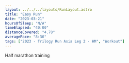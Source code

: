 ```yaml
---
layout: ../../../layouts/RunLayout.astro
title: "Easy Run"
date: "2023-03-21"
hoursOfSleep: "N/A"
timeElapsed: "40:00"
distanceCovered: "4.70"
averagePace: "8:30"
tags: ["2023 - Trilogy Run Asia Leg 2 - HM", "Workout"]
---
```


Half marathon training
